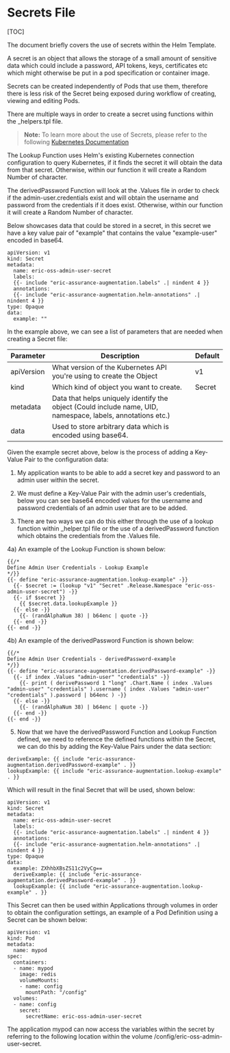 # Secrets File

[TOC]


The document briefly covers the use of secrets within the Helm Template.

A secret is an object that allows the storage of a small amount of sensitive data which could include a password, API tokens, keys, certificates etc which might otherwise be put in a pod specification or container image.

Secrets can be created independently of Pods that use them, therefore there is less risk of the Secret being exposed during workflow of creating, viewing and editing Pods.

There are multiple ways in order to create a secret using functions within the _helpers.tpl file.

> **Note:** To learn more about the use of Secrets, please refer to the following [Kubernetes Documentation](https://kubernetes.io/docs/concepts/configuration/secret/)


The Lookup Function uses Helm's existing Kubernetes connection configuration to query Kubernetes, if it finds the secret it will obtain the data from that secret. Otherwise, within our function it will create a Random Number of character.


The derivedPassword Function will look at the .Values file in order to check if the admin-user.credentials exist and will obtain the username and password from the credentials if it does exist. Otherwise, within our function it will create a Random Number of character.


Below showcases data that could be stored in a secret, in this secret we have a key value pair of "example" that contains the value "example-user" encoded in base64.

```
apiVersion: v1
kind: Secret
metadata:
  name: eric-oss-admin-user-secret
  labels:
  {{- include "eric-assurance-augmentation.labels" .| nindent 4 }}
  annotations:
  {{- include "eric-assurance-augmentation.helm-annotations" .| nindent 4 }}
type: Opaque
data:
  example: ""
```


In the example above, we can see a list of parameters that are needed when creating a Secret file:

| Parameter  | Description                                                                                                 | Default |
|------------|-------------------------------------------------------------------------------------------------------------|---------|
| apiVersion | What version of the Kubernetes API you're using to create the Object                                        | v1      |
| kind       | Which kind of object you want to create.                                                                    | Secret  |
| metadata   | Data that helps uniquely identify the object (Could include name, UID, namespace, labels, annotations etc.) |         |
| data       | Used to store arbitrary data which is encoded using base64.                                                 |         |


Given the example secret above, below is the process of adding a Key-Value Pair to the configuration data:

1) My application wants to be able to add a secret key and password to an admin user within the secret.


2) We must define a Key-Value Pair with the admin user's credentials, below you can see base64 encoded values for the username and password credentials of an admin user that are to be added.


3) There are two ways we can do this either through the use of a lookup function within _helper.tpl file or the use of a derivedPassword function which obtains the credentials from the .Values file.


4a) An example of the Lookup Function is shown below:

```
{{/*
Define Admin User Credentials - Lookup Example
*/}}
{{- define "eric-assurance-augmentation.lookup-example" -}}
  {{- $secret := (lookup "v1" "Secret" .Release.Namespace "eric-oss-admin-user-secret") -}}
  {{- if $secret }}
    {{ $secret.data.lookupExample }}
  {{- else -}}
    {{- (randAlphaNum 38) | b64enc | quote -}}
  {{- end -}}
{{- end -}}
```

4b) An example of the derivedPassword Function is shown below:

```
{{/*
Define Admin User Credentials - derivedPassword-example
*/}}
{{- define "eric-assurance-augmentation.derivedPassword-example" -}}
  {{- if index .Values "admin-user" "credentials" -}}
    {{- print ( derivePassword 1 "long" .Chart.Name ( index .Values "admin-user" "credentials" ).username ( index .Values "admin-user" "credentials" ).password | b64enc ) -}}
  {{- else -}}
    {{- (randAlphaNum 38) | b64enc | quote -}}
  {{- end -}}
{{- end -}}
```

5) Now that we have the derivedPassword Function and Lookup Function defined, we need to reference the defined functions within the Secret, we can do this by adding the Key-Value Pairs under the data section:

```
deriveExample: {{ include "eric-assurance-augmentation.derivedPassword-example" . }}
lookupExample: {{ include "eric-assurance-augmentation.lookup-example" . }}
```

Which will result in the final Secret that will be used, shown below:

```
apiVersion: v1
kind: Secret
metadata:
  name: eric-oss-admin-user-secret
  labels:
  {{- include "eric-assurance-augmentation.labels" .| nindent 4 }}
  annotations:
  {{- include "eric-assurance-augmentation.helm-annotations" .| nindent 4 }}
type: Opaque
data:
  example: ZXhhbXBsZS11c2VyCg==
  deriveExample: {{ include "eric-assurance-augmentation.derivedPassword-example" . }}
  lookupExample: {{ include "eric-assurance-augmentation.lookup-example" . }}
```

This Secret can then be used within Applications through volumes in order to obtain the configuration settings, an example of a Pod Definition using a Secret can be shown below:

```
apiVersion: v1
kind: Pod
metadata:
  name: mypod
spec:
  containers:
  - name: mypod
    image: redis
    volumeMounts:
    - name: config
      mountPath: "/config"
  volumes:
  - name: config
    secret:
      secretName: eric-oss-admin-user-secret
```

The application mypod can now access the variables within the secret by referring to the following location within the volume /config/eric-oss-admin-user-secret.
